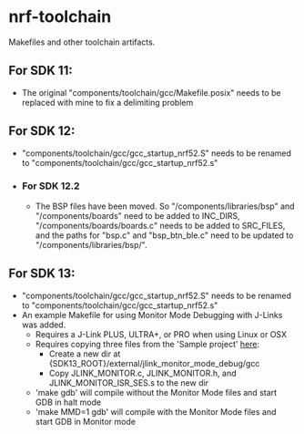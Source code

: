 # nrf-toolchain
Makefiles and other toolchain artifacts.

## For SDK 11:
- The original "components/toolchain/gcc/Makefile.posix" needs to be replaced with mine to fix a delimiting problem

## For SDK 12:
- "components/toolchain/gcc/gcc_startup_nrf52.S" needs to be renamed to "components/toolchain/gcc/gcc_startup_nrf52.s"

- ### For SDK 12.2
  - The BSP files have been moved. So "/components/libraries/bsp" and "/components/boards" need to be added to INC_DIRS, "/components/boards/boards.c" needs to be added to SRC_FILES, and the paths for "bsp.c" and "bsp_btn_ble.c" need to be updated to "/components/libraries/bsp/".

## For SDK 13:
- "components/toolchain/gcc/gcc_startup_nrf52.S" needs to be renamed to "components/toolchain/gcc/gcc_startup_nrf52.s"
- An example Makefile for using Monitor Mode Debugging with J-Links was added.
  - Requires a J-Link PLUS, ULTRA+, or PRO when using Linux or OSX
  - Requires copying three files from the 'Sample project' [here](https://www.segger.com/monitor-mode-debugging.html):
    - Create a new dir at {SDK13_ROOT}/external/jlink_monitor_mode_debug/gcc
    - Copy JLINK_MONITOR.c, JLINK_MONITOR.h, and JLINK_MONITOR_ISR_SES.s to the new dir
  - 'make gdb' will compile without the Monitor Mode files and start GDB in halt mode
  - 'make MMD=1 gdb' will compile with the Monitor Mode files and start GDB in Monitor mode
